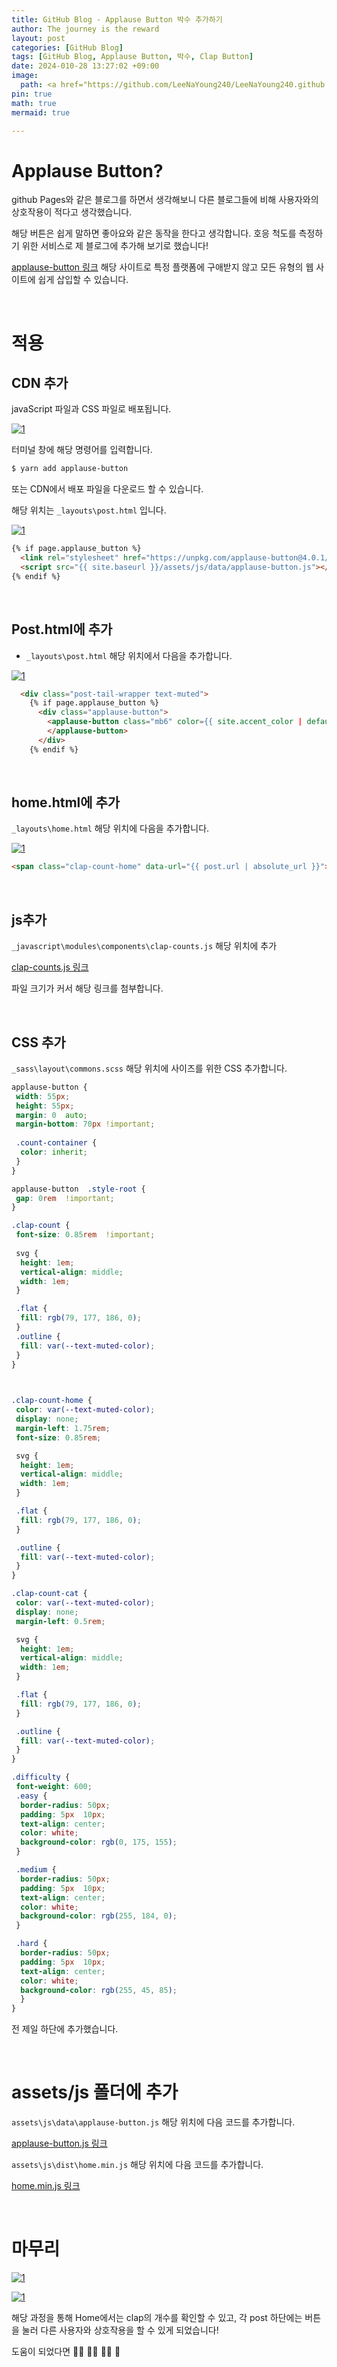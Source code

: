 ```yaml
---
title: GitHub Blog - Applause Button 박수 추가하기
author: The journey is the reward
layout: post
categories: [GitHub Blog]
tags: [GitHub Blog, Applause Button, 박수, Clap Button]
date: 2024-010-28 13:27:02 +09:00
image:
  path: <a href="https://github.com/LeeNaYoung240/LeeNaYoung240.github.io/assets/107848521/8bf38ff4-14ab-4a11-8223-4c4c820e0804" class="popup img-link"><img src="https://github.com/user-attachments/assets/8bf38ff4-14ab-4a11-8223-4c4c820e0804" alt="1" loading="lazy"></a>
pin: true
math: true
mermaid: true

---
```


# Applause Button? 

github Pages와 같은 블로그를 하면서 생각해보니 다른 블로그들에 비해 사용자와의 상호작용이 적다고 생각했습니다.

해당 버튼은 쉽게 말하면 좋아요와 같은 동작을 한다고 생각합니다. 호응 척도를 측정하기 위한 서비스로 제 블로그에 추가해 보기로 했습니다!  

[applause-button 링크](https://applause-button.com/) 해당 사이트로 특정 플랫폼에 구애받지 않고 모든 유형의 웹 사이트에 쉽게 삽입할 수 있습니다.


<br>

# 적용

## CDN 추가

javaScript 파일과 CSS 파일로 배포됩니다.

<a href="https://github.com/LeeNaYoung240/LeeNaYoung240.github.io/assets/107848521/1fc08319-a08f-4bd7-9992-b82a0a501e56" class="popup img-link"><img src="https://github.com/user-attachments/assets/1fc08319-a08f-4bd7-9992-b82a0a501e56" alt="1" loading="lazy"></a>

터미널 창에 해당 명령어를 입력합니다.

```bash
$ yarn add applause-button
```

또는 CDN에서 배포 파일을 다운로드 할 수 있습니다.

해당 위치는 `_layouts\post.html` 입니다.

<a href="https://github.com/LeeNaYoung240/LeeNaYoung240.github.io/assets/107848521/73f3fa72-266f-48ac-8657-8ea3eb970b00" class="popup img-link"><img src="https://github.com/user-attachments/assets/73f3fa72-266f-48ac-8657-8ea3eb970b00" alt="1" loading="lazy"></a>


```html
{% if page.applause_button %}
  <link rel="stylesheet" href="https://unpkg.com/applause-button@4.0.1/dist/applause-button.css">
  <script src="{{ site.baseurl }}/assets/js/data/applause-button.js"></script>
{% endif %}
```

<br>

## Post.html에 추가

- `_layouts\post.html` 해당 위치에서 다음을 추가합니다.

<a href="https://github.com/LeeNaYoung240/LeeNaYoung240.github.io/assets/107848521/4d190408-06ba-41e2-aa95-852d86b6af1a" class="popup img-link"><img src="https://github.com/user-attachments/assets/4d190408-06ba-41e2-aa95-852d86b6af1a" alt="1" loading="lazy"></a>


```html
  <div class="post-tail-wrapper text-muted">
    {% if page.applause_button %}
      <div class="applause-button">
        <applause-button class="mb6" color={{ site.accent_color | default:'rgb(79,177,186)' }} url={{ page.url | absolute_url }}>
        </applause-button>
      </div>
    {% endif %}
```

<br>

## home.html에 추가

`_layouts\home.html` 해당 위치에 다음을 추가합니다.

<a href="https://github.com/LeeNaYoung240/LeeNaYoung240.github.io/assets/107848521/e60d38f1-0b54-41c9-9e50-eb0ef0985f58" class="popup img-link"><img src="https://github.com/user-attachments/assets/e60d38f1-0b54-41c9-9e50-eb0ef0985f58" alt="1" loading="lazy"></a>

```html
<span class="clap-count-home" data-url="{{ post.url | absolute_url }}"></span>
```

<br>

## js추가

`_javascript\modules\components\clap-counts.js` 해당 위치에 추가


[clap-counts.js 링크](https://github.com/LeeNaYoung240/LeeNaYoung240.github.io/blob/main/_javascript/modules/components/clap-counts.js)

파일 크기가 커서 해당 링크를 첨부합니다.

<br>


## CSS 추가

`_sass\layout\commons.scss` 해당 위치에 사이즈를 위한 CSS 추가합니다.



```css
applause-button {
 width: 55px;
 height: 55px;
 margin: 0  auto;
 margin-bottom: 70px !important;
 
 .count-container {
  color: inherit;
 }
}

applause-button  .style-root {
 gap: 0rem  !important;
}

.clap-count {
 font-size: 0.85rem  !important;
 
 svg {
  height: 1em;
  vertical-align: middle;
  width: 1em;
 }

 .flat {
  fill: rgb(79, 177, 186, 0);
 }
 .outline {
  fill: var(--text-muted-color);
 }
}

  

.clap-count-home {
 color: var(--text-muted-color);
 display: none;
 margin-left: 1.75rem;
 font-size: 0.85rem;

 svg {
  height: 1em;
  vertical-align: middle;
  width: 1em;
 }

 .flat {
  fill: rgb(79, 177, 186, 0);
 }

 .outline {
  fill: var(--text-muted-color);
 }
}

.clap-count-cat {
 color: var(--text-muted-color);
 display: none;
 margin-left: 0.5rem;

 svg {
  height: 1em;
  vertical-align: middle;
  width: 1em;
 }

 .flat {
  fill: rgb(79, 177, 186, 0);
 }

 .outline {
  fill: var(--text-muted-color);
 }
}

.difficulty {
 font-weight: 600;
 .easy {
  border-radius: 50px;
  padding: 5px  10px;
  text-align: center;
  color: white;
  background-color: rgb(0, 175, 155);
 }

 .medium {
  border-radius: 50px;
  padding: 5px  10px;
  text-align: center;
  color: white;
  background-color: rgb(255, 184, 0);
 }

 .hard {
  border-radius: 50px;
  padding: 5px  10px;
  text-align: center;
  color: white;
  background-color: rgb(255, 45, 85);
  }
}
```

전 제일 하단에 추가했습니다.

<br>

# assets/js 폴더에 추가

`assets\js\data\applause-button.js` 해당 위치에 다음 코드를 추가합니다.

[applause-button.js 링크](https://github.com/LeeNaYoung240/LeeNaYoung240.github.io/blob/main/assets/js/data/applause-button.js)

`assets\js\dist\home.min.js` 해당 위치에 다음 코드를 추가합니다.

[home.min.js 링크](https://github.com/LeeNaYoung240/LeeNaYoung240.github.io/blob/main/assets/js/dist/home.min.js)

<br>

# 마무리

<a href="https://github.com/LeeNaYoung240/LeeNaYoung240.github.io/assets/107848521/876c4f5f-0e05-4682-b9eb-a2909b60781a" class="popup img-link"><img src="https://github.com/user-attachments/assets/876c4f5f-0e05-4682-b9eb-a2909b60781a" alt="1" loading="lazy"></a>

<a href="https://github.com/LeeNaYoung240/LeeNaYoung240.github.io/assets/107848521/f99488ec-c2b3-40a0-8527-034ec1b709e8" class="popup img-link"><img src="https://github.com/user-attachments/assets/f99488ec-c2b3-40a0-8527-034ec1b709e8" alt="1" loading="lazy"></a>

해당 과정을 통해 Home에서는 clap의 개수를 확인할 수 있고, 각 post 하단에는 버튼을 눌러 다른 사용자와 상호작용을 할 수 있게 되었습니다! 

도움이 되었다면 👏🏻 👏🏻 👏🏻 🤍